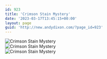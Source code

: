 ```yaml
---
id: 923
title: 'Crimson Stain Mystery'
date: '2023-03-17T13:45:15+00:00'
layout: page
guid: 'http://new.andydixon.com/?page_id=923'
---
```


![Crimson Stain Mystery](https://i0.wp.com/assets.g8x2.ldn.idrivee2-23.com/posters/Crimson%20Stain%20Mystery%2001.jpg?w=1200&ssl=1 "Crimson Stain Mystery")  
![Crimson Stain Mystery](https://i0.wp.com/assets.g8x2.ldn.idrivee2-23.com/posters/Crimson%20Stain%20Mystery%2002.jpg?w=1200&ssl=1 "Crimson Stain Mystery")  
![Crimson Stain Mystery](https://i0.wp.com/assets.g8x2.ldn.idrivee2-23.com/posters/Crimson%20Stain%20Mystery%2006.jpg?w=1200&ssl=1 "Crimson Stain Mystery")